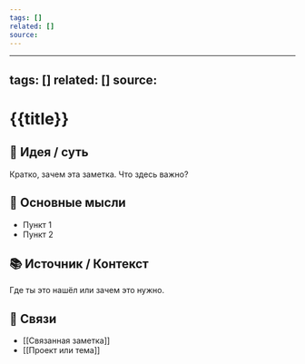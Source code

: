 ```yaml
---
tags: []
related: []
source: 
---
```

---
tags: []
related: []
source: 
---

# {{title}}

## 🤔 Идея / суть

Кратко, зачем эта заметка. Что здесь важно?

## 📌 Основные мысли

- Пункт 1
- Пункт 2

## 📚 Источник / Контекст

Где ты это нашёл или зачем это нужно.

## 🔗 Связи

- [[Связанная заметка]]
- [[Проект или тема]]